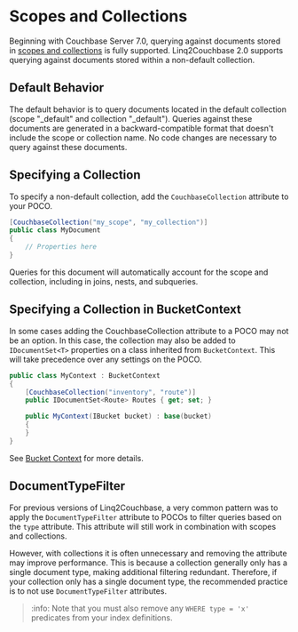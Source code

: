 # Scopes and Collections

Beginning with Couchbase Server 7.0, querying against documents stored in
[scopes and collections](https://docs.couchbase.com/server/current/learn/data/scopes-and-collections.html)
is fully supported. Linq2Couchbase 2.0 supports querying against documents
stored within a non-default collection.

## Default Behavior

The default behavior is to query documents located in the default collection
(scope "_default" and collection "_default"). Queries against these documents
are generated in a backward-compatible format that doesn't include the scope
or collection name. No code changes are necessary to query against these documents.

## Specifying a Collection

To specify a non-default collection, add the `CouchbaseCollection` attribute to your
POCO.

```cs
[CouchbaseCollection("my_scope", "my_collection")]
public class MyDocument
{
    // Properties here
}
```

Queries for this document will automatically account for the scope and collection,
including in joins, nests, and subqueries.

## Specifying a Collection in BucketContext

In some cases adding the CouchbaseCollection attribute to a POCO may not be an option.
In this case, the collection may also be added to `IDocumentSet<T>` properties on a class
inherited from `BucketContext`. This will take precedence over any settings on the POCO.

```cs
public class MyContext : BucketContext
{
    [CouchbaseCollection("inventory", "route")]
    public IDocumentSet<Route> Routes { get; set; }

    public MyContext(IBucket bucket) : base(bucket)
    {
    }
}
```

See [Bucket Context](./bucket-context.md) for more details.

## DocumentTypeFilter

For previous versions of Linq2Couchbase, a very common pattern was to apply the
`DocumentTypeFilter` attribute to POCOs to filter queries based on the `type`
attribute. This attribute will still work in combination with scopes and collections.

However, with collections it is often unnecessary and removing the attribute may improve
performance. This is because a collection generally only has a single document type,
making additional filtering redundant. Therefore, if your collection only has a single
document type, the recommended practice is to not use `DocumentTypeFilter` attributes.

> :info: Note that you must also remove any `WHERE type = 'x'` predicates from your
> index definitions.
